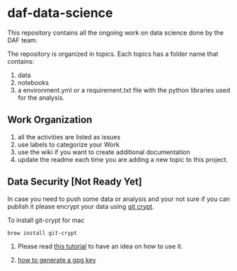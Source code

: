 # daf-data-science

This repository contains all the ongoing work on data science done by the DAF team.

The repository is organized in topics. Each topics has a folder name that contains:
1. data
2. notebooks 
3. a environment.yml or a requirement.txt file with the python libraries used for the analysis.

## Work Organization

1. all the activities are listed as issues
2. use labels to categorize your Work
3. use the wiki if you want to create additional documentation
4. update the readme each time you are adding a new topic to this project.

## Data Security [Not Ready Yet]

In case you need to push some data or analysis and your not sure if you can publish it please encrypt your data using [git crypt](https://www.agwa.name/projects/git-crypt/).

To install git-crypt for mac

```bash
brew install git-crypt
```

1. Please read [this tutorial](https://www.agwa.name/projects/git-crypt/) to have an idea on how to use it.

2. [how to generate a gpg key](./docs/gnupg.md)
